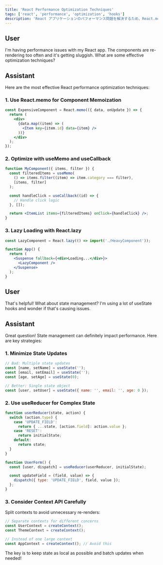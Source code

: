```yaml
---
title: 'React Performance Optimization Techniques'
tags: ['react', 'performance', 'optimization', 'hooks']
description: 'React アプリケーションのパフォーマンス問題を解決するため、React.memo、useMemo、useCallback を使った最適化手法を学習。State 管理のベストプラクティスも含む。'
---
```


## User

I'm having performance issues with my React app. The components are re-rendering too often and it's getting sluggish. What are some effective optimization techniques?

## Assistant

Here are the most effective React performance optimization techniques:

### 1. Use React.memo for Component Memoization

```jsx
const ExpensiveComponent = React.memo(({ data, onUpdate }) => {
  return (
    <div>
      {data.map((item) => (
        <Item key={item.id} data={item} />
      ))}
    </div>
  );
});
```

### 2. Optimize with useMemo and useCallback

```jsx
function MyComponent({ items, filter }) {
  const filteredItems = useMemo(
    () => items.filter((item) => item.category === filter),
    [items, filter]
  );

  const handleClick = useCallback((id) => {
    // Handle click logic
  }, []);

  return <ItemList items={filteredItems} onClick={handleClick} />;
}
```

### 3. Lazy Loading with React.lazy

```jsx
const LazyComponent = React.lazy(() => import('./HeavyComponent'));

function App() {
  return (
    <Suspense fallback={<div>Loading...</div>}>
      <LazyComponent />
    </Suspense>
  );
}
```

## User

That's helpful! What about state management? I'm using a lot of useState hooks and wonder if that's causing issues.

## Assistant

Great question! State management can definitely impact performance. Here are key strategies:

### 1. Minimize State Updates

```jsx
// Bad: Multiple state updates
const [name, setName] = useState('');
const [email, setEmail] = useState('');
const [age, setAge] = useState(0);

// Better: Single state object
const [user, setUser] = useState({ name: '', email: '', age: 0 });
```

### 2. Use useReducer for Complex State

```jsx
function userReducer(state, action) {
  switch (action.type) {
    case 'UPDATE_FIELD':
      return { ...state, [action.field]: action.value };
    case 'RESET':
      return initialState;
    default:
      return state;
  }
}

function UserForm() {
  const [user, dispatch] = useReducer(userReducer, initialState);

  const updateField = (field, value) => {
    dispatch({ type: 'UPDATE_FIELD', field, value });
  };
}
```

### 3. Consider Context API Carefully

Split contexts to avoid unnecessary re-renders:

```jsx
// Separate contexts for different concerns
const UserContext = createContext();
const ThemeContext = createContext();

// Instead of one large context
const AppContext = createContext(); // Avoid this
```

The key is to keep state as local as possible and batch updates when needed!
